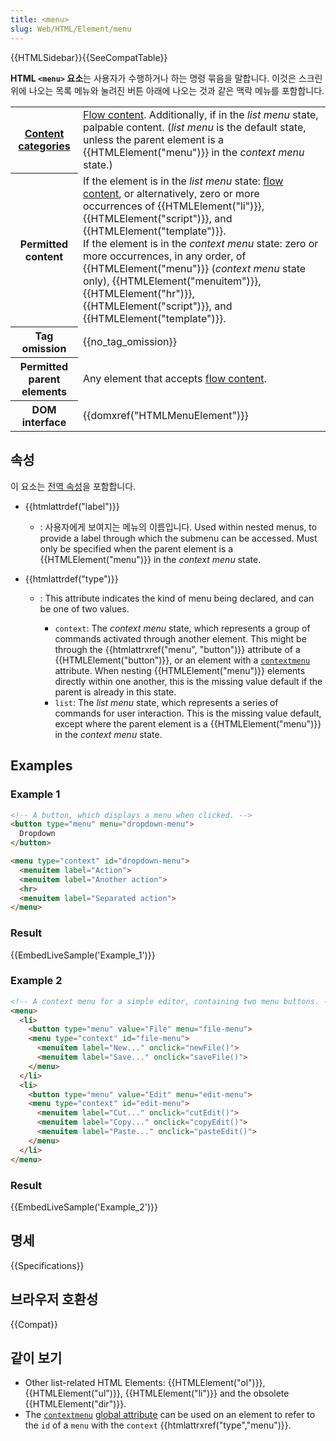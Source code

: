 ```yaml
---
title: <menu>
slug: Web/HTML/Element/menu
---
```


{{HTMLSidebar}}{{SeeCompatTable}}

**HTML `<menu>` 요소**는 사용자가 수행하거나 하는 명령 묶음을 말합니다. 이것은 스크린 위에 나오는 목록 메뉴와 눌려진 버튼 아래에 나오는 것과 같은 맥락 메뉴를 포함합니다.

<table class="properties">
  <tbody>
    <tr>
      <th scope="row">
        <a href="/en-US/docs/Web/HTML/Content_categories">Content categories</a>
      </th>
      <td>
        <a href="/en-US/docs/Web/HTML/Content_categories#Flow_content"
          >Flow content</a
        >. Additionally, if in the <em>list menu</em> state, palpable content.
        (<em>list menu</em> is the default state, unless the parent element is a
        {{HTMLElement("menu")}} in the <em>context menu</em> state.)
      </td>
    </tr>
    <tr>
      <th scope="row">Permitted content</th>
      <td>
        If the element is in the <em>list menu</em> state:
        <a href="/en-US/docs/Web/HTML/Content_categories#Flow_content"
          >flow content</a
        >, or alternatively, zero or more occurrences of
        {{HTMLElement("li")}}, {{HTMLElement("script")}}, and
        {{HTMLElement("template")}}.<br />If the element is in the
        <em>context menu</em> state: zero or more occurrences, in any order, of
        {{HTMLElement("menu")}} (<em>context menu</em> state only),
        {{HTMLElement("menuitem")}}, {{HTMLElement("hr")}},
        {{HTMLElement("script")}}, and
        {{HTMLElement("template")}}.
      </td>
    </tr>
    <tr>
      <th scope="row">Tag omission</th>
      <td>{{no_tag_omission}}</td>
    </tr>
    <tr>
      <th scope="row">Permitted parent elements</th>
      <td>
        Any element that accepts
        <a href="/en-US/docs/Web/HTML/Content_categories#Flow_content"
          >flow content</a
        >.
      </td>
    </tr>
    <tr>
      <th scope="row">DOM interface</th>
      <td>{{domxref("HTMLMenuElement")}}</td>
    </tr>
  </tbody>
</table>

## 속성

이 요소는 [전역 속성](/ko/docs/Web/HTML/Global_attributes)을 포함합니다.

- {{htmlattrdef("label")}}
  - : 사용자에게 보여지는 메뉴의 이름입니다. Used within nested menus, to provide a label through which the submenu can be accessed. Must only be specified when the parent element is a {{HTMLElement("menu")}} in the _context menu_ state.
- {{htmlattrdef("type")}}

  - : This attribute indicates the kind of menu being declared, and can be one of two values.

    - `context`: The _context menu_ state, which represents a group of commands activated through another element. This might be through the {{htmlattrxref("menu", "button")}} attribute of a {{HTMLElement("button")}}, or an element with a [`contextmenu`](/ko/docs/HTML/Global_attributes#attr-contextmenu) attribute. When nesting {{HTMLElement("menu")}} elements directly within one another, this is the missing value default if the parent is already in this state.
    - `list`: The _list menu_ state, which represents a series of commands for user interaction. This is the missing value default, except where the parent element is a {{HTMLElement("menu")}} in the _context menu_ state.

## Examples

### Example 1

```html
<!-- A button, which displays a menu when clicked. -->
<button type="menu" menu="dropdown-menu">
  Dropdown
</button>

<menu type="context" id="dropdown-menu">
  <menuitem label="Action">
  <menuitem label="Another action">
  <hr>
  <menuitem label="Separated action">
</menu>
```

### Result

{{EmbedLiveSample('Example_1')}}

### Example 2

```html
<!-- A context menu for a simple editor, containing two menu buttons. -->
<menu>
  <li>
    <button type="menu" value="File" menu="file-menu">
    <menu type="context" id="file-menu">
      <menuitem label="New..." onclick="newFile()">
      <menuitem label="Save..." onclick="saveFile()">
    </menu>
  </li>
  <li>
    <button type="menu" value="Edit" menu="edit-menu">
    <menu type="context" id="edit-menu">
      <menuitem label="Cut..." onclick="cutEdit()">
      <menuitem label="Copy..." onclick="copyEdit()">
      <menuitem label="Paste..." onclick="pasteEdit()">
    </menu>
  </li>
</menu>
```

### Result

{{EmbedLiveSample('Example_2')}}

## 명세

{{Specifications}}

## 브라우저 호환성

{{Compat}}

## 같이 보기

- Other list-related HTML Elements: {{HTMLElement("ol")}}, {{HTMLElement("ul")}}, {{HTMLElement("li")}} and the obsolete {{HTMLElement("dir")}}.
- The [`contextmenu`](/ko/docs/HTML/Global_attributes#attr-contextmenu) [global attribute](/ko/docs/HTML/Global_attributes) can be used on an element to refer to the `id` of a `menu` with the `context` {{htmlattrxref("type","menu")}}.
